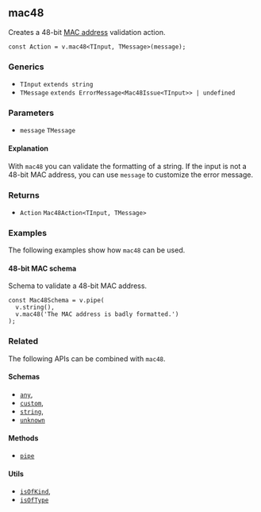 mac48
-----

Creates a 48-bit [MAC address](https://en.wikipedia.org/wiki/MAC_address) validation action.

    const Action = v.mac48<TInput, TMessage>(message);
    

### Generics

*   `TInput` `extends string`
*   `TMessage` `extends ErrorMessage<Mac48Issue<TInput>> | undefined`

### Parameters

*   `message` `TMessage`

#### Explanation

With `mac48` you can validate the formatting of a string. If the input is not a 48-bit MAC address, you can use `message` to customize the error message.

### Returns

*   `Action` `Mac48Action<TInput, TMessage>`

### Examples

The following examples show how `mac48` can be used.

#### 48-bit MAC schema

Schema to validate a 48-bit MAC address.

    const Mac48Schema = v.pipe(
      v.string(),
      v.mac48('The MAC address is badly formatted.')
    );
    

### Related

The following APIs can be combined with `mac48`.

#### Schemas

*   [`any`](any.md),
*   [`custom`](custom.md),
*   [`string`](string.md),
*   [`unknown`](unknown.md)

#### Methods

*   [`pipe`](pipe.md)

#### Utils

*   [`isOfKind`](isOfKind.md),
*   [`isOfType`](isOfType.md)